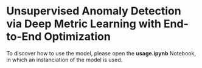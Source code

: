 # Unsupervised Anomaly Detection via Deep Metric Learning with End-to-End Optimization

To discover how to use the model, please open the __usage.ipynb__ Notebook, in which an instanciation of the model is used.
